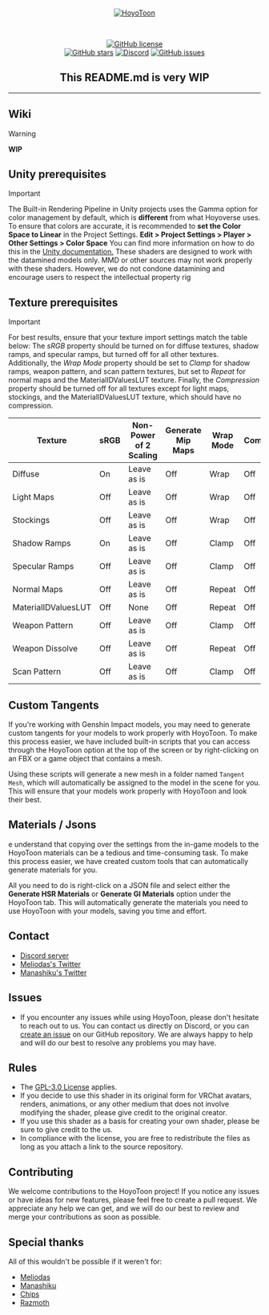 <br>
<p align="center">
    <a href="https://github.com/Melioli/HoyoToon"><img src="https://melioli.moe/0v2cx.png" alt="HoyoToon"/></a>
</p><br>

<p align="center">
    <a href="https://github.com/Melioli/HoyoToon/blob/main/LICENSE"><img alt="GitHub license" src="https://img.shields.io/github/license/Melioli/HoyoToon?style=for-the-badge"></a><br>
    <a href="https://github.com/Melioli/HoyoToon/stargazers"><img alt="GitHub stars" src="https://img.shields.io/github/stars/Melioli/HoyoToon?style=for-the-badge"></a>
    <a href="https://discord.gg/VDzZERg6U4"><img alt="Discord" src="https://img.shields.io/discord/894925535870865498?style=for-the-badge"></a>
    <a href="https://github.com/Melioli/HoyoToon/issues"><img alt="GitHub issues" src="https://img.shields.io/github/issues/Melioli/HoyoToon?style=for-the-badge"></a>
</p>



<h2 align="center">This README.md is very WIP</h2>

---

## Wiki
> [!WARNING]
> **WIP**


## Unity prerequisites 
> [!IMPORTANT]
> The Built-in Rendering Pipeline in Unity projects uses the Gamma option for color management by default, which is **different** from what Hoyoverse uses. To ensure that colors are accurate, it is recommended to **set the Color Space to Linear** in the Project Settings. **Edit > Project Settings > Player > Other Settings > Color Space** You can find more information on how to do this in the [Unity documentation.](https://docs.unity3d.com/Manual/LinearRendering-LinearOrGammaWorkflow.html#:~:text=To%20do%20this%2C%20set%20Color,in%20the%20gamma%20color%20space.
)
> These shaders are designed to work with the datamined models only. MMD or other sources may not work properly with these shaders. However, we do not condone datamining and encourage users to respect the intellectual property rig



## Texture prerequisites
> [!IMPORTANT]
> For best results, ensure that your texture import settings match the table below:
The *sRGB* property should be turned on for diffuse textures, shadow ramps, and specular ramps, but turned off for all other textures. Additionally, the *Wrap Mode* property should be set to *Clamp* for shadow ramps, weapon pattern, and scan pattern textures, but set to *Repeat* for normal maps and the MaterialIDValuesLUT texture. Finally, the *Compression* property should be turned off for all textures except for light maps, stockings, and the MaterialIDValuesLUT texture, which should have no compression.

| Texture | sRGB | Non-Power of 2 Scaling | Generate Mip Maps | Wrap Mode | Compression |
| ------- | ---- | ---------------------- | ----------------- | --------- | ----------- |
| Diffuse | On | Leave as is | Off | Wrap | Off |
| Light Maps | Off | Leave as is | Off | Wrap | Off | 
| Stockings | Off | Leave as is | Off | Wrap | Off | 
| Shadow Ramps | On | Leave as is | Off | Clamp | Off | 
| Specular Ramps | Off | Leave as is | Off | Clamp | Off | 
| Normal Maps | Off | Leave as is | Off | Repeat | Off | 
| MaterialIDValuesLUT | Off | None | Off | Repeat | Off | 
| Weapon Pattern | Off | Leave as is | Off | Clamp | Off |
| Weapon Dissolve | Off | Leave as is | Off | Repeat | Off |
| Scan Pattern | Off | Leave as is | Off | Clamp | Off |


## Custom Tangents
If you're working with Genshin Impact models, you may need to generate custom tangents for your models to work properly with HoyoToon. To make this process easier, we have included built-in scripts that you can access through the HoyoToon option at the top of the screen or by right-clicking on an FBX or a game object that contains a mesh.

Using these scripts will generate a new mesh in a folder named `Tangent Mesh`, which will automatically be assigned to the model in the scene for you. This will ensure that your models work properly with HoyoToon and look their best.

## Materials / Jsons
e understand that copying over the settings from the in-game models to the HoyoToon materials can be a tedious and time-consuming task. To make this process easier, we have created custom tools that can automatically generate materials for you.

All you need to do is right-click on a JSON file and select either the **Generate HSR Materials** or **Generate GI Materials** option under the HoyoToon tab. This will automatically generate the materials you need to use HoyoToon with your models, saving you time and effort.

## Contact
- [Discord server](https://discord.gg/VDzZERg6U4)
- [Meliodas's Twitter](https://twitter.com/Meliodas7DL)
- [Manashiku's Twitter](https://twitter.com/Manashiku)

## Issues
- If you encounter any issues while using HoyoToon, please don't hesitate to reach out to us. You can contact us directly on Discord, or you can [create an issue](https://github.com/Melioli/HoyoToon/issues/new/choose) on our GitHub repository. We are always happy to help and will do our best to resolve any problems you may have.

## Rules
- The [GPL-3.0 License](https://github.com/Melioli/HoyoToon/blob/main/LICENSE) applies.
- If you decide to use this shader in its original form for VRChat avatars, renders, animations, or any other medium that does not involve modifying the shader, please give credit to the original creator.
- If you use this shader as a basis for creating your own shader, please be sure to give credit to the us.
- In compliance with the license, you are free to redistribute the files as long as you attach a link to the source repository.

## Contributing
We welcome contributions to the HoyoToon project! If you notice any issues or have ideas for new features, please feel free to create a pull request. We appreciate any help we can get, and we will do our best to review and merge your contributions as soon as possible.

## Special thanks
All of this wouldn't be possible if it weren't for:
- [Meliodas](https://github.com/Melioli)
- [Manashiku](https://github.com/Manashiku)
- [Chips](https://github.com/Elysia-simp)
- [Razmoth](https://github.com/Razmoth)

